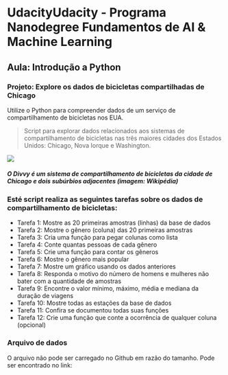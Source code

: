 # UdacityUdacity - Programa Nanodegree Fundamentos de AI & Machine Learning

## Aula: Introdução a Python

### Projeto: Explore os dados de bicicletas compartilhadas de Chicago
Utilize o Python para compreender dados de um serviço de compartilhamento de bicicletas nos EUA.

>Script para explorar dados relacionados aos sistemas de compartilhamento de bicicletas nas três maiores cidades dos Estados Unidos: Chicago, Nova Iorque e Washington.

![](https://s3.amazonaws.com/video.udacity-data.com/topher/2018/January/5a723aef_fd29xbrrsq1l72hm/fd29xbrrsq1l72hm.jpg)
##### O Divvy é um sistema de compartilhamento de bicicletas da cidade de Chicago e dois subúrbios adjacentes (imagem: Wikipédia)

### Esté script realiza as seguintes tarefas sobre os dados de compartilhamento de bicicletas:

* Tarefa 1: Mostre as 20 primeiras amostras (linhas) da base de dados
* Tarefa 2: Mostre o gênero (coluna) das 20 primeiras amostras
* Tarefa 3: Cria uma função para pegar colunas como lista
* Tarefa 4: Conte quantas pessoas de cada gênero
* Tarefa 5: Crie uma função para contar os gêneros
* Tarefa 6: Mostre o gênero mais popular
* Tarefa 7: Mostre um gráfico usando os dados anteriores
* Tarefa 8: Responda o motivo do número de homens e mulheres não bater com a quantidade de amostras
* Tarefa 9: Encontre o valor mínimo, máximo, média e mediana da duração de viagens
* Tarefa 10: Mostre todas as estações da base de dados
* Tarefa 11: Confira se documentou todas suas funções
* Tarefa 12: Crie uma função que conte a ocorrência de qualquer coluna (opcional)

### Arquivo de dados

O arquivo não pode ser carregado no Github em razão do tamanho. Pode ser encontrado no link:

